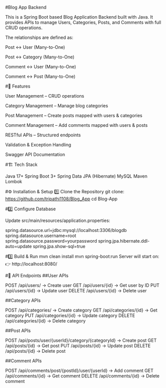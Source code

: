 #Blog App Backend

This is a Spring Boot based Blog Application Backend built with Java.
It provides APIs to manage Users, Categories, Posts, and Comments with full CRUD operations.

The relationships are defined as:

Post ↔ User (Many-to-One)

Post ↔ Category (Many-to-One)

Comment ↔ User (Many-to-One)

Comment ↔ Post (Many-to-One)

#🚀 Features

User Management – CRUD operations

Category Management – Manage blog categories

Post Management – Create posts mapped with users & categories

Comment Management – Add comments mapped with users & posts

RESTful APIs – Structured endpoints

Validation & Exception Handling

Swagger API Documentation

#🏗️ Tech Stack

Java 17+
Spring Boot 3+
Spring Data JPA (Hibernate)
MySQL 
Maven
Lombok



#⚙️ Installation & Setup
1️⃣ Clone the Repository
git clone: https://github.com/tripathi1108/Blog_App
cd Blog-App

#2️⃣ Configure Database

Update src/main/resources/application.properties:

spring.datasource.url=jdbc:mysql://localhost:3306/blogdb
spring.datasource.username=root
spring.datasource.password=yourpassword
spring.jpa.hibernate.ddl-auto=update
spring.jpa.show-sql=true

#3️⃣ Build & Run
mvn clean install
mvn spring-boot:run
Server will start on:
👉 http://localhost:8080/

#📌 API Endpoints
##User APIs

POST /api/users/ → Create user
GET /api/users/{id} → Get user by ID
PUT /api/users/{id} → Update user
DELETE /api/users/{id} → Delete user

##Category APIs

POST /api/categories/ → Create category
GET /api/categories/{id} → Get category
PUT /api/categories/{id} → Update category
DELETE /api/categories/{id} → Delete category

##Post APIs

POST /api/posts/user/{userId}/category/{categoryId} → Create post
GET /api/posts/{id} → Get post
PUT /api/posts/{id} → Update post
DELETE /api/posts/{id} → Delete post

##Comment APIs

POST /api/comments/post/{postId}/user/{userId} → Add comment
GET /api/comments/{id} → Get comment
DELETE /api/comments/{id} → Delete comment

